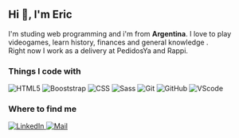 ## Hi 👋, I'm Eric

I'm studing web programming and i'm from **Argentina**. I love to play videogames, learn history, finances and general knowledge .  
Right now I work as a delivery at PedidosYa and Rappi.

### Things I code with

<p>

  <img alt="HTML5" src="https://img.shields.io/badge/-HTML5-0D1117?logo=html5&logoColor=E34F26" />
  <img alt="Booststrap" src="https://img.shields.io/badge/Bootstrap-563D7C?style=for-the-badge&logo=bootstrap&logoColor=white" />

  <img alt="CSS" src="https://img.shields.io/badge/-CSS-0D1117?logo=css3&logoColor=264DE4" />
  <img alt="Sass" src="https://img.shields.io/badge/-Sass-0D1117?logo=sass&logoColor=CF649A" />
  
  <img alt="Git" src="https://img.shields.io/badge/-Git-0D1117?logo=git&logoColor=F05032" />
  <img alt="GitHub" src="https://img.shields.io/badge/-GitHub-0D1117?logo=github&logoColor=white" />
  <img alt="VScode" src="https://img.shields.io/badge/-VScode-0D1117?logo=visual-studio-code&logoColor=23A7F2" />
  
</p>

### Where to find me

<p>
  <a href="https://www.linkedin.com/in/eric-hern%C3%A1n-bellezza/
" target="_blank">
    <img alt="LinkedIn" src="https://img.shields.io/badge/-LinkedIn-0A66C2?style=for-the-badge&logo=linkedin&logoColor=white" />
  </a>
  <a href="mailto:erichernan27@hotmail.com" target="_blank">
    <img alt="Mail" src="https://img.shields.io/badge/-Email-D14836?style=for-the-badge&logo=gmail&logoColor=white" />
  </a>
</p?
